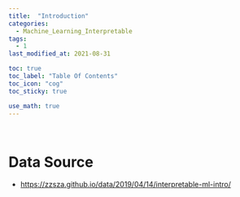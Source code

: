 ```yaml
---
title:  "Introduction"
categories:
  - Machine_Learning_Interpretable
tags:
  - 1
last_modified_at: 2021-08-31

toc: true
toc_label: "Table Of Contents"
toc_icon: "cog"
toc_sticky: true

use_math: true
---
```


<br>

# Data Source

- https://zzsza.github.io/data/2019/04/14/interpretable-ml-intro/

